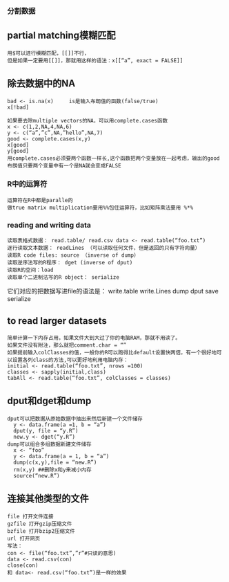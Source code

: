 ### 分割数据
## partial matching模糊匹配
	用$可以进行模糊匹配，[[]]不行，
	但是如果一定要用[[]]，那就用这样的语法：x[[“a”, exact = FALSE]]

## 除去数据中的NA
	bad <- is.na(x)     is是输入布朗值的函数(false/true)
	x[!bad]
	
	如果要去除multiple vectors的NA，可以用complete.cases函数
	x <- c(1,2,NA,4,NA,6)
	y <- c(“a”,”c”,NA,”hello”,NA,7)
	good <- complete.cases(x,y)
	x[good]
	y[good]
	用complete.cases必须要两个函数一样长,这个函数把两个变量放在一起考虑，输出的good布朗值只要两个变量中有一个是NA就会变成FALSE

### R中的运算符
	运算符在R中都是paralle的
	做true matrix multiplication要用%%包住运算符，比如矩阵乘法要用 %*%

### reading and writing data

	读取表格式数据： read.table/ read.csv data <- read.table(“foo.txt”)
	逐行读取文本数据： readLines （可以读取任何文件，但是返回的只有字符向量）
	读取R code files: source （inverse of dump）
	读取逆序法写的R程序： dget (inverse of dput)
	读取R的空间：load
	读取单个二进制法写的R object： serialize
它们对应的把数据写进file的语法是：
	write.table
	write.Lines
	dump
	dput
	save
	serialize 

## to read larger datasets
	简单计算一下内存占用，如果文件大到大过了你的电脑RAM，那就不用读了。
	如果文件没有附注，那么就把comment.char = “”
	如果提前输入colClasses的值，一般你的R可以跑得比default设置快两倍，有一个很好地可以设置各列class的方法,可以更好地利用电脑内存：
	initial <- read.table(“foo.txt”, nrows =100)
	classes <- sapply(initial,class)
	tabAll <- read.table(“foo.txt”, colClasses = classes)

## dput和dget和dump
	dput可以把数据从原始数据中抽出来然后新建一个文件储存
	  y <- data.frame(a =1, b = “a”)
	  dput(y, file = “y.R”)
	  new.y <- dget(“y.R”)
	dump可以组合多组数据新建文件储存
	  x <- “foo”
	  y <- data.frame(a = 1, b = “a”)
	  dump(c(x,y),file = “new.R”)
	  rm(x,y) ##删除x和y来减小内存
	  source(“new.R”)

## 连接其他类型的文件
	file 打开文件连接
	gzfile 打开gzip压缩文件
	bzfile 打开bzip2压缩文件
	url 打开网页
	写法：
	con <- file(“foo.txt”,”r”#只读的意思)
	data <- read.csv(con)
	close(con)
	和 data<- read.csv(“foo.txt”)是一样的效果
